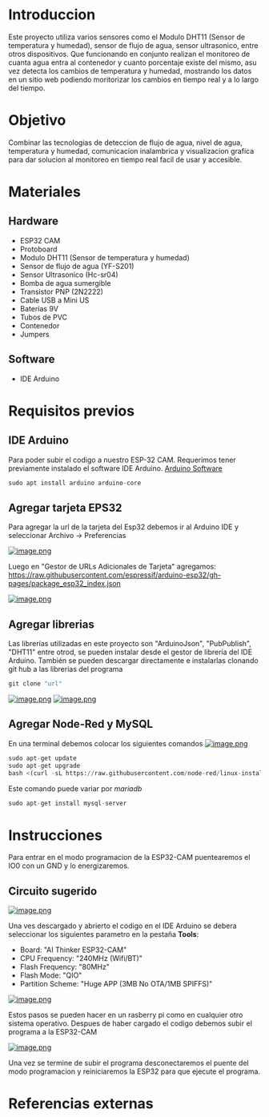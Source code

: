 # Introduccion
Este proyecto utiliza varios sensores como el Modulo DHT11 (Sensor de temperatura y humedad), sensor de flujo de agua, sensor ultrasonico, entre otros dispositivos. Que funcionando en conjunto realizan el monitoreo de cuanta agua entra al contenedor y cuanto porcentaje existe del mismo, asu vez detecta los cambios de temperatura y humedad, mostrando los datos  en un sitio web podiendo moritorizar los cambios en tiempo real y a lo largo del tiempo.

# Objetivo
Combinar las tecnologias de deteccion de flujo de agua, nivel de agua, temperatura y humedad, comunicacion inalambrica y visualizacion grafica para dar solucion al monitoreo en tiempo real facil de usar y accesible.

# Materiales
## Hardware 
- ESP32 CAM
- Protoboard
- Modulo DHT11 (Sensor de temperatura y humedad)
- Sensor de flujo de agua (YF-S201)
- Sensor Ultrasonico (Hc-sr04)
- Bomba de agua sumergible
- Transistor PNP (2N2222)
- Cable USB a Mini US
- Baterías 9V
- Tubos de PVC
- Contenedor
- Jumpers

## Software
- IDE Arduino

# Requisitos previos
## IDE Arduino
Para poder subir el codigo a nuestro ESP-32 CAM. Requerimos tener previamente instalado el software IDE Arduino.
[Arduino Software](https://www.arduino.cc/en/software)

```python
sudo apt install arduino arduino-core
```
## Agregar tarjeta EPS32
Para agregar la url de la tarjeta del Esp32 debemos ir al Arduino IDE y seleccionar Archivo -> Preferencias

[![image.png](https://i.postimg.cc/MZg0LP9S/image.png)](https://postimg.cc/s19ZQcF6)

Luego en "Gestor de URLs Adicionales de Tarjeta" agregamos: https://raw.githubusercontent.com/espressif/arduino-esp32/gh-pages/package_esp32_index.json

[![image.png](https://i.postimg.cc/5t98zZ2w/image.png)](https://postimg.cc/3k6y5fpR)

## Agregar librerias
Las librerías utilizadas en este proyecto son "ArduinoJson", "PubPublish", "DHT11" entre otrod, se pueden instalar desde el gestor de librería del IDE Arduino. También se pueden descargar directamente e instalarlas clonando  git hub a las librerias del programa
```python
git clone "url"
```

[![image.png](https://i.postimg.cc/7hS5dVLH/image.png)](https://postimg.cc/dZtQTGdp)
[![image.png](https://i.postimg.cc/FK17NmKn/image.png)](https://postimg.cc/4KkJQDVz)

## Agregar Node-Red y MySQL
En una terminal debemos colocar los siguientes comandos
[![image.png](https://i.postimg.cc/xdWTQzhc/image.png)](https://postimg.cc/7CnyMfxk)

```python
sudo apt-get update
sudo apt-get upgrade
bash <(curl -sL https://raw.githubusercontent.com/node-red/linux-installers/master/deb/update-nodejs-and-nodered)
```

Este comando puede variar por *mariadb*
```python
sudo apt-get install mysql-server
```
# Instrucciones
Para entrar en el modo programacion de la ESP32-CAM puentearemos el IO0 con un GND y lo energizaremos.

## Circuito sugerido
[![image.png](https://i.postimg.cc/Gp7QMcBL/image.png)](https://postimg.cc/hJmTvRb6)

Una ves descargado y abrierto el codigo en el IDE Arduino se debera seleccionar los siguientes parametro en la pestaña __Tools__:
- Board: "AI Thinker ESP32-CAM"
- CPU Frequency: "240MHz (Wifi/BT)"
- Flash Frequency: "80MHz"
- Flash Mode: "QIO"
- Partition Scheme: "Huge APP (3MB No OTA/1MB SPIFFS)"

[![image.png](https://i.postimg.cc/fbzscvX4/image.png)](https://postimg.cc/tsM8yW2D)

Estos pasos se pueden hacer en un rasberry pi como en cualquier otro sistema operativo.
Despues de haber cargado  el codigo debemos subir el programa a la ESP32-CAM

[![image.png](https://i.postimg.cc/SKghDz7n/image.png)](https://postimg.cc/B8Pkvbz3)

Una vez se termine de subir el programa desconectaremos el puente del modo programacion y reiniciaremos la ESP32 para que ejecute el programa.

# Referencias externas
